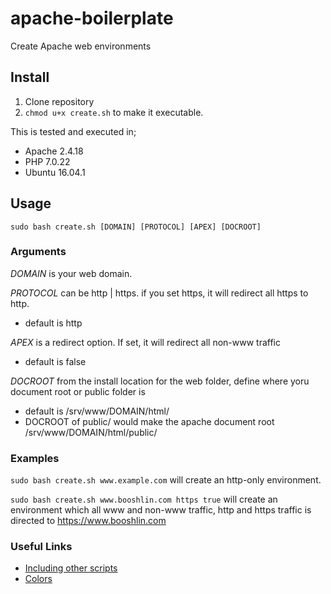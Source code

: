 # apache-boilerplate

Create Apache web environments 

## Install

1. Clone repository
1. `chmod u+x create.sh` to make it executable.

This is tested and executed in;
* Apache 2.4.18
* PHP 7.0.22
* Ubuntu 16.04.1

## Usage

`sudo bash create.sh [DOMAIN] [PROTOCOL] [APEX] [DOCROOT]`

### Arguments

*DOMAIN* is your web domain.

*PROTOCOL* can be http | https. if you set https, it will redirect all https to http.
- default is http

*APEX* is a redirect option. If set, it will redirect all non-www traffic
- default is false

*DOCROOT* from the install location for the web folder, define where yoru document root or public folder is
- default is /srv/www/DOMAIN/html/
- DOCROOT of public/ would make the apache document root /srv/www/DOMAIN/html/public/

### Examples

`sudo bash create.sh www.example.com` will create an http-only environment.

`sudo bash create.sh www.booshlin.com https true` will create an environment which all www and non-www traffic, http and https traffic is directed to https://www.booshlin.com



### Useful Links
* [Including other scripts](https://stackoverflow.com/questions/192292/bash-how-best-to-include-other-scripts)
* [Colors](https://stackoverflow.com/questions/5947742/how-to-change-the-output-color-of-echo-in-linux)